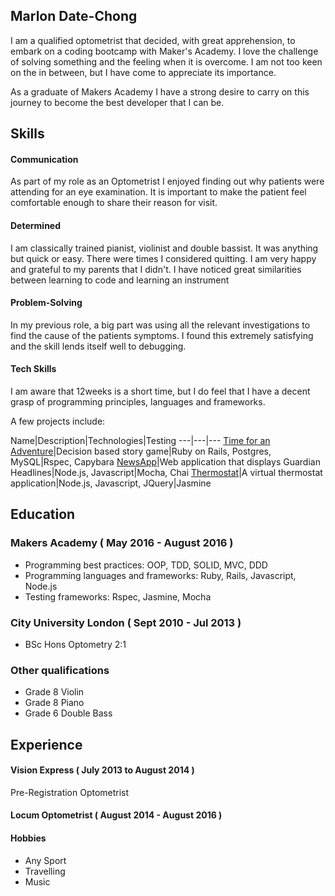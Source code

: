 ## Marlon Date-Chong

I am a qualified optometrist that decided, with great apprehension, to embark on a coding bootcamp with Maker's Academy. I love the challenge of solving something and the feeling when it is overcome. I am not too keen on the in between, but I have come to appreciate its importance.

As a graduate of Makers Academy I have a strong desire to carry on this journey to become the best developer that I can be.


## Skills

#### Communication

As part of my role as an Optometrist I enjoyed finding out why patients were attending for an eye examination. It is important to make the patient feel comfortable enough to share their reason for visit.


#### Determined

I am classically trained pianist, violinist and double bassist. It was anything but quick or easy. There were times I considered quitting. I am very happy and grateful to my parents that I didn't.  I have noticed great similarities between learning to code and learning an instrument

#### Problem-Solving

In my previous role, a big part was using all the relevant investigations to find the cause of the patients symptoms. I found this extremely satisfying and the skill lends itself well to debugging.

#### Tech Skills

I am aware that 12weeks is a short time, but I do feel that I have a decent grasp of programming principles, languages and frameworks.

A few projects include:

Name|Description|Technologies|Testing
---|---|---
[Time for an Adventure](https://github.com/lomlo/TFAA)|Decision based story game|Ruby on Rails, Postgres, MySQL|Rspec, Capybara
[NewsApp](https://github.com/marlondc/newsApp)|Web application that displays Guardian Headlines|Node.js, Javascript|Mocha, Chai
[Thermostat](https://github.com/marlondc/thermostat)|A virtual thermostat application|Node.js, Javascript, JQuery|Jasmine



## Education

### Makers Academy ( May 2016 - August 2016 )


- Programming best practices: OOP, TDD, SOLID, MVC, DDD
- Programming languages and frameworks: Ruby, Rails, Javascript, Node.js
- Testing frameworks: Rspec, Jasmine, Mocha

### City University London ( Sept 2010 - Jul 2013 )

- BSc Hons Optometry 2:1

### Other qualifications

- Grade 8 Violin
- Grade 8 Piano
- Grade 6 Double Bass

## Experience

#### Vision Express ( July 2013 to August 2014 )  
Pre-Registration Optometrist

#### Locum Optometrist ( August 2014 - August 2016 )

#### Hobbies

- Any Sport
- Travelling
- Music
